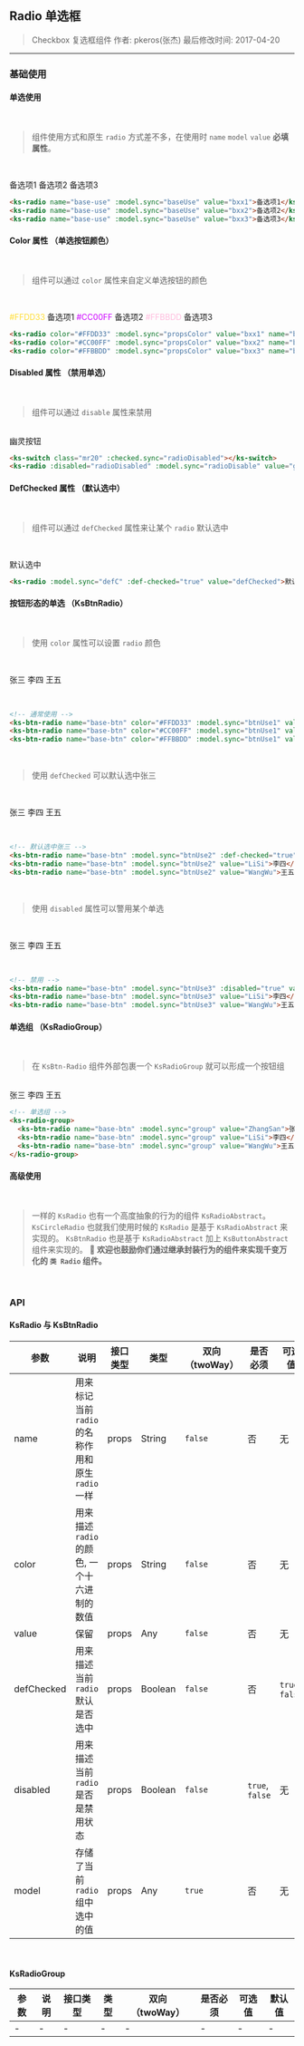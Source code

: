 ## Radio 单选框

> Checkbox 复选框组件
> 作者: pkeros(张杰)
> 最后修改时间: 2017-04-20

---

### 基础使用

#### 单选使用

<br>

> 组件使用方式和原生 `radio` 方式差不多，在使用时 `name` `model` `value` **必填属性**。

<br>

<ks-radio name="base-use" :model.sync="baseUse" value="bxx1">备选项1</ks-radio>
<ks-radio name="base-use" :model.sync="baseUse" value="bxx2">备选项2</ks-radio>
<ks-radio name="base-use" :model.sync="baseUse" value="bxx3">备选项3</ks-radio>

```html
<ks-radio name="base-use" :model.sync="baseUse" value="bxx1">备选项1</ks-radio>
<ks-radio name="base-use" :model.sync="baseUse" value="bxx2">备选项2</ks-radio>
<ks-radio name="base-use" :model.sync="baseUse" value="bxx3">备选项3</ks-radio>
```

#### Color 属性 （单选按钮颜色）

<br>

> 组件可以通过 `color` 属性来自定义单选按钮的颜色

<br>

<span class="mr20" style="color: #FFDD33">#FFDD33</span> <ks-radio color="#FFDD33" :model.sync="propsColor" value="bxx1" name="base-color">备选项1</ks-radio>
<span class="mr20" style="color: #CC00FF">#CC00FF</span> <ks-radio color="#CC00FF" :model.sync="propsColor" value="bxx2" name="base-color">备选项2</ks-radio>
<span class="mr20" style="color: #FFBBDD">#FFBBDD</span> <ks-radio color="#FFBBDD" :model.sync="propsColor" value="bxx3" name="base-color">备选项3</ks-radio>

```html
<ks-radio color="#FFDD33" :model.sync="propsColor" value="bxx1" name="base-color">备选项1</ks-radio>
<ks-radio color="#CC00FF" :model.sync="propsColor" value="bxx2" name="base-color">备选项2</ks-radio>
<ks-radio color="#FFBBDD" :model.sync="propsColor" value="bxx3" name="base-color">备选项3</ks-radio>
```

#### Disabled 属性 （禁用单选）

<br>

> 组件可以通过 `disable` 属性来禁用

<br>

<ks-switch class="mr20" :checked.sync="radioDisabled">
</ks-switch><ks-radio :disabled="radioDisabled" :model.sync="radioDisable" value="ghostBtn">幽灵按钮</ks-radio>

```html
<ks-switch class="mr20" :checked.sync="radioDisabled"></ks-switch>
<ks-radio :disabled="radioDisabled" :model.sync="radioDisable" value="ghostBtn">幽灵按钮</ks-radio>
```

#### DefChecked 属性 （默认选中）

<br>

> 组件可以通过 `defChecked` 属性来让某个 `radio` 默认选中

<br>

<ks-radio :model.sync="defC" :def-checked="true" value="defChecked">默认选中</ks-radio>

```html
<ks-radio :model.sync="defC" :def-checked="true" value="defChecked">默认选中</ks-radio>
```

#### 按钮形态的单选 （KsBtnRadio）

<br>

> 使用 `color` 属性可以设置 `radio` 颜色

<br>

<ks-btn-radio name="base-btn" color="#FFDD33" :model.sync="btnUse1" value="ZhangSan">张三</ks-btn-radio> <ks-btn-radio name="base-btn" color="#CC00FF" :model.sync="btnUse1" value="LiSi">李四</ks-btn-radio> <ks-btn-radio name="base-btn" color="#FFBBDD" :model.sync="btnUse1" value="WangWu">王五</ks-btn-radio>

<br>

```html
<!-- 通常使用 -->
<ks-btn-radio name="base-btn" color="#FFDD33" :model.sync="btnUse1" value="ZhangSan">张三</ks-btn-radio>
<ks-btn-radio name="base-btn" color="#CC00FF" :model.sync="btnUse1" value="LiSi">李四</ks-btn-radio>
<ks-btn-radio name="base-btn" color="#FFBBDD" :model.sync="btnUse1" value="WangWu">王五</ks-btn-radio>
```

<br>

> 使用 `defChecked` 可以默认选中张三

<br>

<ks-btn-radio name="base-btn" :model.sync="btnUse2" :def-checked="true" value="ZhangSan">张三</ks-btn-radio> <ks-btn-radio name="base-btn" :model.sync="btnUse2" value="LiSi">李四</ks-btn-radio> <ks-btn-radio name="base-btn" :model.sync="btnUse2" value="WangWu">王五</ks-btn-radio>

<br>

```html
<!-- 默认选中张三 -->
<ks-btn-radio name="base-btn" :model.sync="btnUse2" :def-checked="true" value="ZhangSan">张三</ks-btn-radio>
<ks-btn-radio name="base-btn" :model.sync="btnUse2" value="LiSi">李四</ks-btn-radio>
<ks-btn-radio name="base-btn" :model.sync="btnUse2" value="WangWu">王五</ks-btn-radio>
```

<br>

> 使用 `disabled` 属性可以警用某个单选

<br>

<ks-btn-radio name="base-btn" :model.sync="btnUse3" :disabled="true" value="ZhangSan">张三</ks-btn-radio> <ks-btn-radio name="base-btn" :model.sync="btnUse3" value="LiSi">李四</ks-btn-radio> <ks-btn-radio name="base-btn" :model.sync="btnUse3" value="WangWu">王五</ks-btn-radio>

<br>

```html
<!-- 禁用 -->
<ks-btn-radio name="base-btn" :model.sync="btnUse3" :disabled="true" value="ZhangSan">张三</ks-btn-radio>
<ks-btn-radio name="base-btn" :model.sync="btnUse3" value="LiSi">李四</ks-btn-radio>
<ks-btn-radio name="base-btn" :model.sync="btnUse3" value="WangWu">王五</ks-btn-radio>
```

#### 单选组 （KsRadioGroup）

<br>

> 在 `KsBtn-Radio` 组件外部包裹一个 `KsRadioGroup` 就可以形成一个按钮组

<br>

<ks-radio-group>
  <ks-btn-radio name="base-btn" :model.sync="group" value="ZhangSan">张三</ks-btn-radio>
  <ks-btn-radio name="base-btn" :model.sync="group" value="LiSi">李四</ks-btn-radio>
  <ks-btn-radio name="base-btn" :model.sync="group" value="WangWu">王五</ks-btn-radio>
</ks-radio-group>

<br>

```html
<!-- 单选组 -->
<ks-radio-group>
  <ks-btn-radio name="base-btn" :model.sync="group" value="ZhangSan">张三</ks-btn-radio>
  <ks-btn-radio name="base-btn" :model.sync="group" value="LiSi">李四</ks-btn-radio>
  <ks-btn-radio name="base-btn" :model.sync="group" value="WangWu">王五</ks-btn-radio>
</ks-radio-group>
```



#### 高级使用

<br>

> 一样的 `KsRadio` 也有一个高度抽象的行为的组件 `KsRadioAbstract`。
> `KsCircleRadio` 也就我们使用时候的 `KsRadio` 是基于 `KsRadioAbstract` 来实现的。
> `KsBtnRadio` 也是基于 `KsRadioAbstract` 加上 `KsButtonAbstract` 组件来实现的。
> 🔘 **欢迎也鼓励你们通过继承封装行为的组件来实现千变万化的 `类 Radio` 组件。**

<br>


### API

#### KsRadio 与 KsBtnRadio

| 参数 | 说明 | 接口类型 | 类型 | 双向（twoWay） | 是否必须 | 可选值 | 默认值 |
|------|-------|----------|---------|---------|---------|-------|--------|
| name | 用来标记当前 `radio` 的名称作用和原生 `radio` 一样 | props | String | `false` | 否 | 无 | '' |
| color | 用来描述 `radio` 的颜色, 一个十六进制的数值 | props | String | `false` | 否 | 无 | #00A5E0 |
| value | 保留 | props | Any | `false` | 否 | 无 | '' |
| defChecked | 用来描述当前 `radio` 默认是否选中 | props  | Boolean | `false` | 否 | `true`, `false` | `false` |
| disabled | 用来描述当前 `radio` 是否是禁用状态 | props | Boolean | `false`| `true`, `false` | 无 | `false` |
| model | 存储了当前 `radio` 组中选中的值 | props | Any | `true` | 否 | 无 | '' |

<br>

#### KsRadioGroup

| 参数 | 说明 | 接口类型 | 类型 | 双向（twoWay） | 是否必须 | 可选值 | 默认值 |
|------|-------|----------|---------|---------|---------|-------|--------|
| - | - | - | - | - | - | - | - |



<script>
  export default{
    kscomponents:['KsRadio_v0','KsSwitch_v0'],
    data () {
      return {
        baseUse: '',
        propsColor: '',
        
        radioDisabled: false,
        radioDisable: '',
        
        defC: '',
        btnUse1: '',
        btnUse2: '',
        btnUse3: '',

        group: ''
      }
    },
    created(){
      console.log(this)
    }
  }
</script>